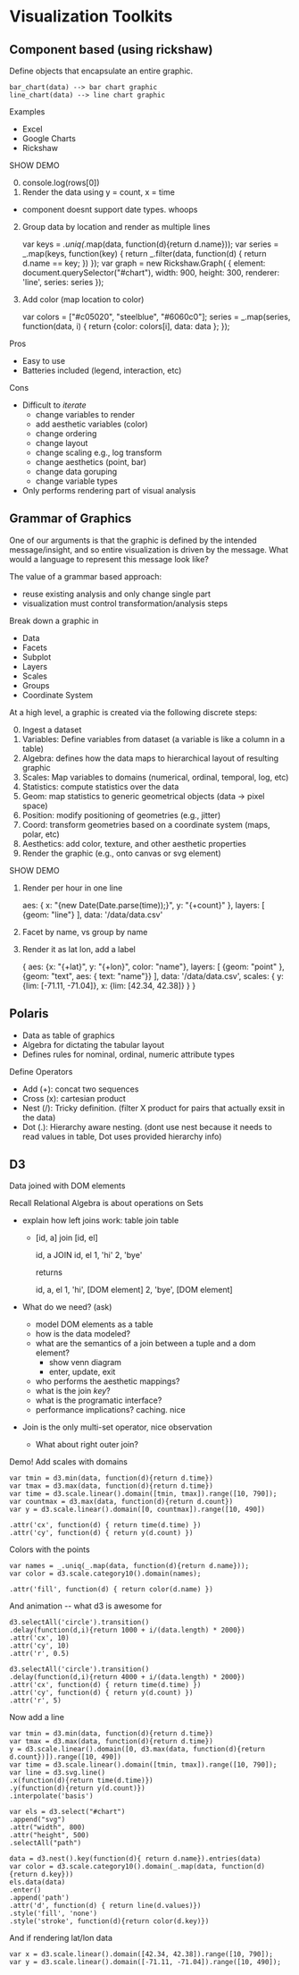 


# Visualization Toolkits

## Component based (using rickshaw)

Define objects that encapsulate an entire graphic.

    bar_chart(data) --> bar chart graphic
    line_chart(data) --> line chart graphic

Examples

* Excel
* Google Charts
* Rickshaw

SHOW DEMO

0. console.log(rows[0])
1. Render the data using y = count, x = time
  * component doesnt support date types.  whoops
2. Group data by location and render as multiple lines

    var keys = _.uniq(_.map(data, function(d){return d.name}));
    var series = _.map(keys, function(key) {
      return _.filter(data, function(d) { return d.name == key; })
    });
    var graph = new Rickshaw.Graph( {
      element: document.querySelector("#chart"),
      width: 900,
      height: 300,
      renderer: 'line',
      series: series
    });

3. Add color (map location to color)

    
    var colors = ["#c05020", "steelblue", "#6060c0"];
    series = _.map(series, function(data, i) {
      return {color: colors[i], data: data };
    });

Pros

* Easy to use
* Batteries included (legend, interaction, etc)

Cons

* Difficult to _iterate_
  * change variables to render
  * add aesthetic variables (color)
  * change ordering
  * change layout
  * change scaling e.g., log transform
  * change aesthetics (point, bar)
  * change data goruping
  * change variable types
* Only performs rendering part of visual analysis


## Grammar of Graphics

One of our arguments is that the graphic is defined by the intended
message/insight, and so entire visualization is driven by the
message.  What would a language to represent this message look like?

The value of a grammar based approach:

* reuse existing analysis and only change single part
* visualization must control transformation/analysis steps

Break down a graphic in

* Data
* Facets
* Subplot
* Layers
* Scales
* Groups
* Coordinate System


At a high level, a graphic is created via the following discrete
steps:

0. Ingest a dataset
1. Variables: Define variables from dataset (a variable is like a column in a table)
2. Algebra: defines how the data maps to hierarchical layout of resulting graphic 
3. Scales: Map variables to domains (numerical, ordinal, temporal, log, etc)
4. Statistics: compute statistics over the data
5. Geom: map statistics to generic geometrical objects (data -> pixel space)
6. Position: modify positioning of geometries (e.g., jitter)
6. Coord: transform geometries based on a coordinate system (maps, polar, etc)
7. Aesthetics: add color, texture, and other aesthetic properties
8. Render the graphic (e.g., onto canvas or svg element)


SHOW DEMO

1. Render per hour in one line

    aes: {
      x: "{new Date(Date.parse(time));}", 
      y: "{+count}"
    },
    layers: [
      {geom: "line"}
    ],
    data: '/data/data.csv'

2. Facet by name, vs group by name

3. Render it as lat lon, add a label

    {
      aes: {x: "{+lat}", y: "{+lon}", color: "name"},
      layers: [
        {geom: "point" },
        {geom: "text", aes: { text: "name"}}
      ],
      data: '/data/data.csv',
      scales: {
        y: {lim: [-71.11, -71.04]},
        x: {lim: [42.34, 42.38]}
      }
    }

## Polaris

* Data as table of graphics
* Algebra for dictating the tabular layout
* Defines rules for nominal, ordinal, numeric attribute types

Define Operators

* Add (+): concat two sequences
* Cross (x): cartesian product
* Nest (/): Tricky definition. (filter X product for pairs that actually exsit in the data)
* Dot (.): Hierarchy aware nesting.  (dont use nest because it needs to read values in table, Dot uses provided hierarchy info)


## D3

Data joined with DOM elements

Recall Relational Algebra is about operations on Sets

* explain how left joins work: table join table
  * [id, a] join [id, el] 

    id, a      JOIN   id, el
    1,  'hi'
    2,  'bye'

    returns

    id, a,     el
    1, 'hi',  [DOM element]
    2, 'bye', [DOM element]


* What do we need? (ask)
  * model DOM elements as a table
  * how is the data modeled?
  * what are the semantics of a join between a tuple and a dom element?
    * show venn diagram
    * enter, update, exit
  * who performs the aesthetic mappings?
  * what is the join _key_?
  * what is the programatic interface?
  * performance implications?  caching.  nice
* Join is the only multi-set operator, nice observation
  * What about right outer join?



Demo! Add scales with domains

    var tmin = d3.min(data, function(d){return d.time})
    var tmax = d3.max(data, function(d){return d.time})
    var time = d3.scale.linear().domain([tmin, tmax]).range([10, 790]);
    var countmax = d3.max(data, function(d){return d.count})
    var y = d3.scale.linear().domain([0, countmax]).range([10, 490])

    .attr('cx', function(d) { return time(d.time) })
    .attr('cy', function(d) { return y(d.count) })

Colors with the points

    var names = _.uniq(_.map(data, function(d){return d.name}));
    var color = d3.scale.category10().domain(names);

    .attr('fill', function(d) { return color(d.name) })

And animation -- what d3 is awesome for

    d3.selectAll('circle').transition()
    .delay(function(d,i){return 1000 + i/(data.length) * 2000})
    .attr('cx', 10)
    .attr('cy', 10)
    .attr('r', 0.5)

    d3.selectAll('circle').transition()
    .delay(function(d,i){return 4000 + i/(data.length) * 2000})
    .attr('cx', function(d) { return time(d.time) })
    .attr('cy', function(d) { return y(d.count) })
    .attr('r', 5)


Now add a line

    var tmin = d3.min(data, function(d){return d.time})
    var tmax = d3.max(data, function(d){return d.time})
    y = d3.scale.linear().domain([0, d3.max(data, function(d){return d.count})]).range([10, 490])
    var time = d3.scale.linear().domain([tmin, tmax]).range([10, 790]);
    var line = d3.svg.line()
    .x(function(d){return time(d.time)})
    .y(function(d){return y(d.count)})
    .interpolate('basis')

    var els = d3.select("#chart")
    .append("svg")
    .attr("width", 800)
    .attr("height", 500)
    .selectAll("path")

    data = d3.nest().key(function(d){ return d.name}).entries(data)
    var color = d3.scale.category10().domain(_.map(data, function(d){return d.key}))
    els.data(data)
    .enter()
    .append('path')
    .attr('d', function(d) { return line(d.values)})
    .style('fill', 'none')
    .style('stroke', function(d){return color(d.key)})


And if rendering lat/lon data
    
    var x = d3.scale.linear().domain([42.34, 42.38]).range([10, 790]);
    var y = d3.scale.linear().domain([-71.11, -71.04]).range([10, 490]);


